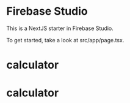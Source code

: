 # Firebase Studio

This is a NextJS starter in Firebase Studio.

To get started, take a look at src/app/page.tsx.
# calculator
# calculator
